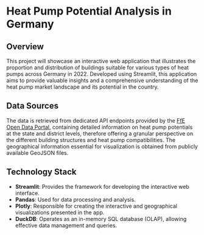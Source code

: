 # Heat Pump Potential Analysis in Germany

## Overview
This project will showcase an interactive web application that illustrates the proportion and distribution of buildings suitable for various types of heat pumps across Germany in 2022. Developed using Streamlit, this application aims to provide valuable insights and a comprehensive understanding of the heat pump market landscape and its potential in the country.

## Data Sources
The data is retrieved from dedicated API endpoints provided by the [FfE Open Data Portal](https://opendata.ffe.de/), containing detailed information on heat pump potentials at the state and district levels, therefore offering a granular perspective on the different building structures and heat pump compatibilities. The geographical information essential for visualization is obtained from publicly available GeoJSON files.

## Technology Stack
- **Streamlit**: Provides the framework for developing the interactive web interface.
- **Pandas**: Used for data processing and analysis.
- **Plotly**: Responsible for creating the interactive and geographical visualizations presented in the app.
- **DuckDB**: Operates as an in-memory SQL database (OLAP), allowing effective data management and queries.
